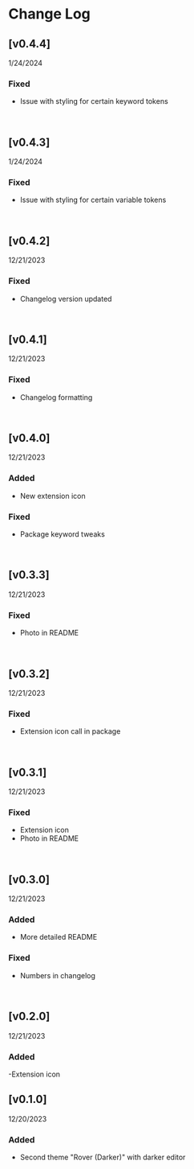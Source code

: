 # Change Log

## [v0.4.4]
1/24/2024

### Fixed
- Issue with styling for certain keyword tokens
<br>


## [v0.4.3]
1/24/2024

### Fixed
- Issue with styling for certain variable tokens
<br>


## [v0.4.2]
12/21/2023

### Fixed
- Changelog version updated
<br>


## [v0.4.1]
12/21/2023

### Fixed
- Changelog formatting
<br>


## [v0.4.0]
12/21/2023

### Added
- New extension icon

### Fixed
- Package keyword tweaks
<br>


## [v0.3.3]
12/21/2023

### Fixed
- Photo in README
<br>


## [v0.3.2]
12/21/2023

### Fixed
- Extension icon call in package
<br>


## [v0.3.1]
12/21/2023

### Fixed
- Extension icon
- Photo in README
<br>


## [v0.3.0] 
12/21/2023

### Added
- More detailed README

### Fixed
- Numbers in changelog
<br>


## [v0.2.0]
12/21/2023

### Added
-Extension icon
<br>


## [v0.1.0]
12/20/2023

### Added

- Second theme "Rover (Darker)" with darker editor
